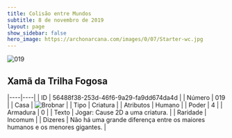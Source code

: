 ```yaml
---
title: Colisão entre Mundos
subtitle: 8 de novembro de 2019
layout: page
show_sidebar: false
hero_image: https://archonarcana.com/images/0/07/Starter-wc.jpg
---
```


![019](https://cdn.keyforgegame.com/media/card_front/pt/452_019_3JRV67CXX2RQ_pt.png)

## Xamã da Trilha Fogosa

|----|----|
| ID | 56488f38-253d-46f6-9a29-fa9dd674da4d |
| Número | 019 |
| Casa | ![Brobnar](https://archonarcana.com/images/thumb/e/e0/Brobnar.png/22px-Brobnar.png "Brobnar") |
| Tipo | Criatura |
| Atributos | Humano |
| Poder | 4 |
| Armadura | 0 |
| Texto | Jogar: Cause 2D a uma criatura. |
| Raridade | Incomum |
| Dizeres | Não há uma grande diferença entre os maiores humanos e os menores gigantes. |